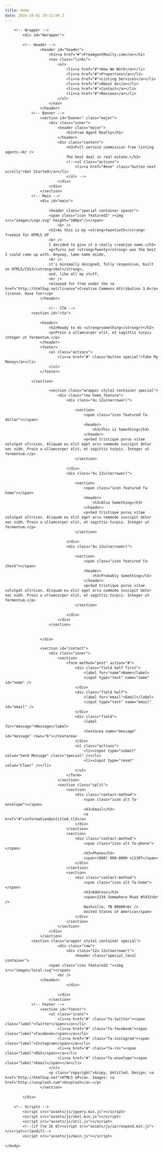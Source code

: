 ```yaml
---
title: Home
date: 2016-10-01 19:12:00 Z
---
```


<!DOCTYPE HTML>
<!--
	Future Imperfect by HTML5 UP
	html5up.net | @ajlkn
	Free for personal and commercial use under the CCA 3.0 license (html5up.net/license)
-->
<html>
	<head>
		<title>Single - Future Imperfect by HTML5 UP</title>
		<meta charset="utf-8" />
		<meta name="viewport" content="width=device-width, initial-scale=1" />
		<!--[if lte IE 8]><script src="assets/js/ie/html5shiv.js"></script><![endif]-->
		<link rel="stylesheet" href="assets/css/main.css" />
        <link rel="stylesheet" href="assets/css/custom.css" />
		<!--[if lte IE 9]><link rel="stylesheet" href="assets/css/ie9.css" /><![endif]-->
		<!--[if lte IE 8]><link rel="stylesheet" href="assets/css/ie8.css" /><![endif]-->
	</head>
	<body class="single">

		<!-- Wrapper -->
			<div id="Hwrapper">

			<!-- Header -->
					<header id="header">
                        <h1><a href="#">FreeAgentRealty.com</a></h1>
						<nav class="links">
							<ul>
								<li><a href="#">How We Work</a></li>
								<li><a href="#">Properties</a></li>
								<li><a href="#">Listing Services</a></li>
								<li><a href="#">About Us</a></li>
								<li><a href="#">Contact</a></li>
                                <li><a href="#">Reviews</a></li>
							</ul>
						</nav>
					</header>
                <!-- Banner -->
					<section id="banner" class="major">
						<div class="inner">
							<header class="major">
								<h1>Free Agent Realty</h1>
							</header>
							<div class="content">
								<h3>Full service commission free listing agents.<br />
								The best deal in real estate.</h3>
								<!--<ul class="actions">
									<li><a href="#one" class="button next scrolly">Get Started</a></li>
								</ul> -->
							</div>
						</div>
					</section>
				<!-- Main -->
					<div id="main">

                        <header class="special container spacer">
						<span class="icon featured2" ><img src="images/Logo.svg" height="100px"/></span>
                            <br />
						<h2>As this is my <strong>twentieth</strong> freebie for HTML5 UP
						<br />
						I decided to give it a really creative name.</h2>
						<p>Turns out <strong>Twenty</strong> was the best I could come up with. Anyway, lame name aside,
						<br />
						it's minimally designed, fully responsive, built on HTML5/CSS3/<strong>skel</strong>,
						and, like all my stuff,
						<br />
						released for free under the <a href="http://html5up.net/license">Creative Commons Attribution 3.0</a> license. Have fun!</p>
					</header>
                        
                        <!-- CTA -->
				<section id="cta">

					<header>
						<h2>Ready to do <strong>something</strong>?</h2>
						<p>Proin a ullamcorper elit, et sagittis turpis integer ut fermentum.</p>
					</header>
					<footer>
						<ul class="actions">
							<li><a href="#" class="button special">Take My Money</a></li>
						</ul>
					</footer>

				</section>
                        
                        
<!-- Two -->
						<section class="wrapper style1 container special">
							<div class="row home_feature">
								<div class="4u 12u(narrower)">

									<section>
										<span class="icon featured fa-dollar"></span>
										<header>
											<h3>This is Something</h3>
										</header>
										<p>Sed tristique purus vitae volutpat ultrices. Aliquam eu elit eget arcu commodo suscipit dolor nec nibh. Proin a ullamcorper elit, et sagittis turpis. Integer ut fermentum.</p>
									</section>

								</div>
								<div class="4u 12u(narrower)">

									<section>
										<span class="icon featured fa-home"></span>
										<header>
											<h3>Also Something</h3>
										</header>
										<p>Sed tristique purus vitae volutpat ultrices. Aliquam eu elit eget arcu commodo suscipit dolor nec nibh. Proin a ullamcorper elit, et sagittis turpis. Integer ut fermentum.</p>
									</section>

								</div>
								<div class="4u 12u(narrower)">

									<section>
										<span class="icon featured fa-check"></span>
										<header>
											<h3>Probably Something</h3>
										</header>
										<p>Sed tristique purus vitae volutpat ultrices. Aliquam eu elit eget arcu commodo suscipit dolor nec nibh. Proin a ullamcorper elit, et sagittis turpis. Integer ut fermentum.</p>
									</section>

								</div>
							</div>
						</section>
                        
                       
					</div>
<!-- Contact -->
					<section id="contact">
						<div class="inner">
							<section>
								<form method="post" action="#">
									<div class="field half first">
										<label for="name">Name</label>
										<input type="text" name="name" id="name" />
									</div>
									<div class="field half">
										<label for="email">Email</label>
										<input type="text" name="email" id="email" />
									</div>
									<div class="field">
										<label for="message">Message</label>
										<textarea name="message" id="message" rows="6"></textarea>
									</div>
									<ul class="actions">
										<li><input type="submit" value="Send Message" class="special" /></li>
										<li><input type="reset" value="Clear" /></li>
									</ul>
								</form>
							</section>
							<section class="split">
								<section>
									<div class="contact-method">
										<span class="icon alt fa-envelope"></span>
										<h3>Email</h3>
										<a href="#">information@untitled.tld</a>
									</div>
								</section>
								<section>
									<div class="contact-method">
										<span class="icon alt fa-phone"></span>
										<h3>Phone</h3>
										<span>(000) 000-0000 x12387</span>
									</div>
								</section>
								<section>
									<div class="contact-method">
										<span class="icon alt fa-home"></span>
										<h3>Address</h3>
										<span>1234 Somewhere Road #5432<br />
										Nashville, TN 00000<br />
										United States of America</span>
									</div>
								</section>
							</section>
						</div>
					</section>
                <section class="wrapper style1 container special">
							<div class="row">
								<div class="12u 12u(narrower)">
                                    <header class="special_local container">
						<span class="icon featured2 "><img src="images/local.svg"></span>
                            <br />
					</header>
								</div>
								
							</div>
						</section>
				<!-- Footer -->
					<section id="footer">
						<ul class="icons">
							<li><a href="#" class="fa-twitter"><span class="label">Twitter</span></a></li>
							<li><a href="#" class="fa-facebook"><span class="label">Facebook</span></a></li>
							<li><a href="#" class="fa-instagram"><span class="label">Instagram</span></a></li>
							<li><a href="#" class="fa-rss"><span class="label">RSS</span></a></li>
							<li><a href="#" class="fa-envelope"><span class="label">Email</span></a></li>
						</ul>
						<p class="copyright">&copy; Untitled. Design: <a href="http://html5up.net">HTML5 UP</a>. Images: <a href="http://unsplash.com">Unsplash</a>.</p>
					</section>

			</div>

		<!-- Scripts -->
			<script src="assets/js/jquery.min.js"></script>
			<script src="assets/js/skel.min.js"></script>
			<script src="assets/js/util.js"></script>
			<!--[if lte IE 8]><script src="assets/js/ie/respond.min.js"></script><![endif]-->
			<script src="assets/js/main.js"></script>

	</body>
</html>
